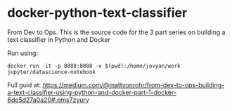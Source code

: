 # docker-python-text-classifier

From Dev to Ops. This is the source code for the 3 part series on building a text classifier in Python and Docker

Run using:

    docker run -it -p 8888:8888 -v $(pwd):/home/jovyan/work jupyter/datascience-notebook


Full guid at:
https://medium.com/@mattvonrohr/from-dev-to-ops-building-a-text-classifier-using-python-and-docker-part-1-docker-6de5d27a0a20#.oms7zyury
